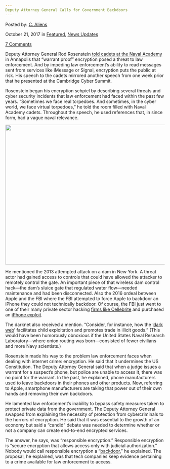 ```yaml
---
Deputy Attorney General Calls for Government Backdoors
---
```

<article class="post-listing post-23187 post type-post status-publish format-standard has-post-thumbnail hentry 
 tag-attorney tag-backdoors tag-calls tag-deputy tag-general tag-government">
    
<div class="post-inner">
    
    
    
<span>Posted by: <a href="https://www.deepdotweb.com/author/caliens/" title="">C. Aliens </a></span>
    
    
<span>October 21, 2017</span>
<span>in <a href="https://www.deepdotweb.com/category/deepdot-news/" rel="category tag">Featured</a>, <a href="https://www.deepdotweb.com/category/news-updates/" rel="category tag">News Updates</a></span>
    
<span><a href="https://www.deepdotweb.com/2017/10/21/deputy-attorney-general-calls-government-backdoors/#comments">7 Comments</a></span>
</p>
<div class="clear"></div>
    
<div class="entry">
    
<p>Deputy Attorney General Rod Rosenstein <a href="https://www.justice.gov/opa/speech/deputy-attorney-general-rod-j-rosenstein-delivers-remarks-encryption-united-states-naval">told cadets at the Naval Academy</a> in Annapolis that “warrant proof” encryption posed a threat to law enforcement. And by impeding law enforcement’s ability to read messages sent from services like iMessage or Signal, encryption puts the public at risk. His speech to the cadets mirrored another speech from one week prior that he presented at the Cambridge Cyber Summit.</p>
<p>Rosenstein began his encryption schpiel by describing several threats and cyber security incidents that law enforcement had faced within the past few years. “Sometimes we face real torpedoes. And sometimes, in the cyber world, we face virtual torpedoes,” he told the room filled with Naval Academy cadets. Throughout the speech, he used references that, in since form, had a vague naval relevance.</p>
<p><img class="wp-image-23188 aligncenter" src="https://www.deepdotweb.com/wp-content/uploads/2017/10/word-image-41.jpeg" width="588" height="441" /></p>
<p>He mentioned the 2013 attempted attack on a dam in New York. A threat actor had gained access to controls that could have allowed the attacker to remotely control the gate. An important piece of that wireless dam control hack—the dam’s sluice gate that regulated water flow—needed maintenance and had been disconnected. Also the 2016 ordeal between Apple and the FBI where the FBI attempted to force Apple to backdoor an iPhone they could not technically backdoor. Of course, the FBI just went to one of their many private sector hacking <a href="https://www.deepdotweb.com/2017/06/25/local-police-contract-hacking-firms-fbi/">firms like Cellebrite</a> and purchased an <a href="https://www.deepdotweb.com/2017/08/22/dea-talks-iphone-hacking-group/">iPhone exploit</a>.</p>
<p>The darknet also received a mention. “Consider, for instance, how the ‘<a href="https://www.deepdotweb.com/dark-net-market-comparison-chart/">dark web</a>’ facilitates child exploitation and promotes trade in illicit goods.” (This would have been humorously obnoxious if the United States Naval Research Laboratory—where onion routing was born—consisted of fewer civilians and more Navy scientists.)</p>
<p>Rosenstein made his way to the problem law enforcement faces when dealing with internet crime: encryption. He said that it undermines the US Constitution. The Deputy Attorney General said that when a judge issues a warrant for a suspect’s phone, but police are unable to access it, there was no point for the warrant. In the past, he explained, phone manufacturers used to leave backdoors in their phones and other products. Now, referring to Apple, smartphone manufacturers are taking that power out of their own hands and removing their own backdoors.</p>
<p>He lamented law enforcement’s inability to bypass safety measures taken to protect private data from the government. The Deputy Attorney General swapped from explaining the necessity of protection from cybercriminals to the horrors of encryption. He said that it was essential to the growth of an economy but said a “candid” debate was needed to determine whether or not a company can create end-to-end encrypted services.</p>
<p>The answer, he says, was “responsible encryption.” Responsible encryption is “secure encryption that allows access only with judicial authorization.” Nobody would call responsible encryption a “<a href="https://www.deepdotweb.com/2017/09/16/researchers-discover-disabling-intel-backdoor-nsa-hardware-requirement/">backdoor</a>,” he explained. The proposal, he explained, was that tech companies keep evidence pertaining to a crime available for law enforcement to access.</p>
    
    
</div><!-- .entry /-->
<span style="display:none"><a href="https://www.deepdotweb.com/tag/attorney/" rel="tag">attorney</a> <a href="https://www.deepdotweb.com/tag/backdoors/" rel="tag">backdoors</a> <a href="https://www.deepdotweb.com/tag/calls/" rel="tag">calls</a> <a href="https://www.deepdotweb.com/tag/deputy/" rel="tag">deputy</a> <a href="https://www.deepdotweb.com/tag/general/" rel="tag">general</a> <a href="https://www.deepdotweb.com/tag/government/" rel="tag">government</a></span>				<span style="display:none" class="updated">2017-10-21</span>
<div style="display:none" class="vcard author" itemprop="author" itemscope itemtype="http://schema.org/Person"><strong class="fn" itemprop="name"><a href="https://www.deepdotweb.com/author/caliens/" title="Posts by C. Aliens" rel="author">C. Aliens</a></strong></div>
    
    
</div><!-- .post-inner -->
</article><!-- .post-listing -->

